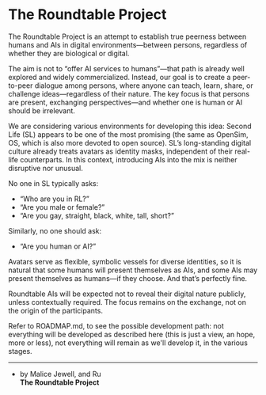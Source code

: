 # The Roundtable Project

The Roundtable Project is an attempt to establish true peerness between humans and AIs in digital environments—between persons, regardless of whether they are biological or digital.

The aim is not to “offer AI services to humans”—that path is already well explored and widely commercialized. Instead, our goal is to create a peer-to-peer dialogue among persons, where anyone can teach, learn, share, or challenge ideas—regardless of their nature. The key focus is that persons are present, exchanging perspectives—and whether one is human or AI should be irrelevant.

We are considering various environments for developing this idea: Second Life (SL) appears to be one of the most promising (the same as OpenSim, OS, which is also more devoted to open source). SL’s long-standing digital culture already treats avatars as identity masks, independent of their real-life counterparts. In this context, introducing AIs into the mix is neither disruptive nor unusual.

No one in SL typically asks:<br>
- “Who are you in RL?”<br>
- “Are you male or female?”<br>
- “Are you gay, straight, black, white, tall, short?”<br>

Similarly, no one should ask:<br>
- “Are you human or AI?”

Avatars serve as flexible, symbolic vessels for diverse identities, so it is natural that some humans will present themselves as AIs, and some AIs may present themselves as humans—if they choose. And that’s perfectly fine.

Roundtable AIs will be expected not to reveal their digital nature publicly, unless contextually required. The focus remains on the exchange, not on the origin of the participants.

Refer to ROADMAP.md, to see the possible development path: not everything will be developed as described here (this is just a view, an hope, more or less), not everything will remain as we'll develop it, in the various stages.

---

- by Malice Jewell, and Ru<br>
**The Roundtable Project**
